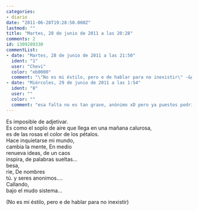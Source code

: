 ```yaml
---
categories:
- diario
date: "2011-06-28T19:28:50.000Z"
lastmod: ""
title: "Martes, 28 de junio de 2011 a las 20:28"
comments: 2
id: 1309289330
commentList:
- date: "Martes, 28 de junio de 2011 a las 21:50"
  ident: "1"
  user: "Chevi"
  color: "eb0000"
  comment: "\"No es mi éstilo, pero e de hablar para no inexistir\" -&gt; pero He de hablar  \n  \nNo es con afán de resultar molesto, simplemente informo"
- date: "Miércoles, 29 de junio de 2011 a las 1:54"
  ident: "0"
  user: ""
  color: ""
  comment: "esa falta no es tan grave, anónimo xD pero ya puestos podríamos decir que falta un acento en \'\'anónimos\'\'   \n  \ncreo que eso de que te corrijan las faltas debe resultar molesto, imaginemos que publico una entrada simplemente con la idea de compartir mis ideas y tal, para que la gente no se fije  en la idea expresada sino en las faltas... claro que si publico una entrada al menos procuraré que no haya faltas. Yo mientras no vea un ti acentuado, todo bien xD"
---
```


Es imposible de adjetivar.  
    Es como el soplo de aire que llega en una mañana calurosa,  
    es de las rosas el color de los pétalos.  
     Hace inquietarse mi mundo,  
     cambia la mente,                                                                                          En medio  
      renueva ideas,                                                                                                     de un caos  
       inspira,                                                                                                                         de palabras sueltas...  
        besa,                                                                                                                    
         rie,                                                                                         De nombres  
          tú.                                                                                      y seres anonimos....  
                                         Callando,  
                                            bajo el mudo sistema...  
  
(No es mi éstilo, pero e de hablar para no inexistir)